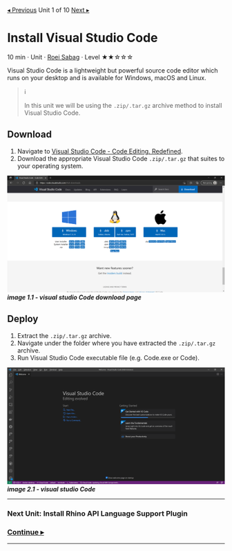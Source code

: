 [◂ Previous](./00.Module.md) Unit 1 of 10 [Next ▸](./02.InstallRhinoLanguageExtension.md)

# Install Visual Studio Code
10 min · Unit · [Roei Sabag](https://www.linkedin.com/in/roei-sabag-247aa18/) · Level ★★☆☆☆

Visual Studio Code is a lightweight but powerful source code editor which runs on your desktop and is available for Windows, macOS and Linux.  

> :information_source:  
> 
> In this unit we will be using the `.zip/.tar.gz` archive method to install Visual Studio Code.
  
## Download
1. Navigate to [Visual Studio Code - Code Editing. Redefined](https://code.visualstudio.com/#alt-downloads).  
2. Download the appropriate Visual Studio Code `.zip/.tar.gz` that suites to your operating system.  

![image 1.1 - visual studio Code download page](./Images/m01u01_1.png)  
_**image 1.1 - visual studio Code download page**_

## Deploy
1. Extract the `.zip/.tar.gz` archive.
2. Navigate under the folder where you have extracted the `.zip/.tar.gz` archive.
3. Run Visual Studio Code executable file (e.g. Code.exe or Code).  

![image 2.1 - visual studio Code](./Images/m01u01_2.png)  
_**image 2.1 - visual studio Code**_

---
### Next Unit: Install Rhino API Language Support Plugin
### [Continue ▸](./02.InstallRhinoLanguageExtension.md)
---